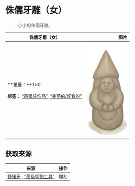 # 侏儒牙雕（女）  
> 小小的侏儒牙雕。  
  
  侏儒牙雕（女）  |   图片   
 ----  |  ----:   
 **重量：**150<br><br>**标签：**	[“高级装饰品”](tag_DecorationAdv.md), [“美丽的/好看的”](tag_Pretty.md)  |  <img decoding="async" src="Sprite/IvoryGnomeFemale.png" href="a.md" style="max-width:300px;max-height:300px;">   
  
## 获取来源  
来源  |  操作  
----  |  ----  
[野猪牙](Tusk.md) , [“高级切割工具”](tag_CutterAdv.md)  |  雕刻  


<script>document.title="侏儒牙雕（女） - 卡牌生存百科 Card Survival Wiki";</script>
